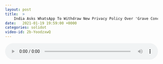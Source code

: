 ```yaml
---
layout: post
title:  >
    India Asks WhatsApp To Withdraw New Privacy Policy Over 'Grave Concerns'
date:   2021-01-19 19:59:00 +0000
categories: solidot
video-id: 2b-YoodzxwQ
---
```


<audio src="/assets/fc6cdb1531a4a6810f722d3f7e82ac82.mp3" style="width: 100%;" controls></audio>

